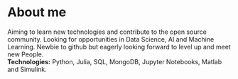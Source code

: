 # About me
Aiming to learn new technologies and contribute to the open source community. Looking for opportunities in Data Science, AI and Machine Learning. Newbie to github but eagerly looking forward to level up and meet new People.<br>
  **Technologies:** Python, Julia, SQL, MongoDB, Jupyter Notebooks, Matlab and Simulink.   
